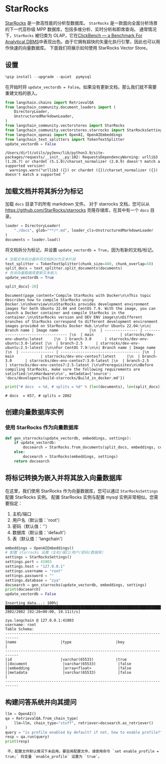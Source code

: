 # StarRocks
[StarRocks](https://www.starrocks.io/) 是一款高性能的分析型数据库。
`StarRocks` 是一款面向全面分析场景的下一代亚秒级 MPP 数据库，包括多维分析、实时分析和即席查询。
通常情况下，`StarRocks` 被归类为 OLAP，它在[ClickBench — a Benchmark For Analytical DBMS](https://benchmark.clickhouse.com/)中表现出色。由于它拥有超快的矢量化执行引擎，因此也可以用作快速的向量数据库。
下面我们将展示如何使用 StarRocks Vector Store。
## 设置
```python
%pip install --upgrade --quiet  pymysql
```
在开始时将 `update_vectordb = False`。如果没有更新文档，那么我们就不需要重建文档的嵌入。
```python
from langchain.chains import RetrievalQA
from langchain_community.document_loaders import (
    DirectoryLoader,
    UnstructuredMarkdownLoader,
)
from langchain_community.vectorstores import StarRocks
from langchain_community.vectorstores.starrocks import StarRocksSettings
from langchain_openai import OpenAI, OpenAIEmbeddings
from langchain_text_splitters import TokenTextSplitter
update_vectordb = False
```
```output
/Users/dirlt/utils/py3env/lib/python3.9/site-packages/requests/__init__.py:102: RequestsDependencyWarning: urllib3 (1.26.7) or chardet (5.1.0)/charset_normalizer (2.0.9) doesn't match a supported version!
  warnings.warn("urllib3 ({}) or chardet ({})/charset_normalizer ({}) doesn't match a supported "
```
## 加载文档并将其拆分为标记
加载 `docs` 目录下的所有 markdown 文件。
对于 starrocks 文档，您可以从 https://github.com/StarRocks/starrocks 克隆存储库，在其中有一个 `docs` 目录。
```python
loader = DirectoryLoader(
    "./docs", glob="**/*.md", loader_cls=UnstructuredMarkdownLoader
)
documents = loader.load()
```
将文档拆分为标记，并设置 `update_vectordb = True`，因为有新的文档/标记。
```python
# 加载文本拆分器并将文档拆分为文本片段
text_splitter = TokenTextSplitter(chunk_size=400, chunk_overlap=50)
split_docs = text_splitter.split_documents(documents)
# 告诉向量数据库更新文本嵌入
update_vectordb = True
```
```python
split_docs[-20]
```
```output
Document(page_content='Compile StarRocks with Docker\n\nThis topic describes how to compile StarRocks using Docker.\n\nOverview\n\nStarRocks provides development environment images for both Ubuntu 22.04 and CentOS 7.9. With the image, you can launch a Docker container and compile StarRocks in the container.\n\nStarRocks version and DEV ENV image\n\nDifferent branches of StarRocks correspond to different development environment images provided on StarRocks Docker Hub.\n\nFor Ubuntu 22.04:\n\n| Branch name | Image name              |\n  | --------------- | ----------------------------------- |\n  | main            | starrocks/dev-env-ubuntu:latest     |\n  | branch-3.0      | starrocks/dev-env-ubuntu:3.0-latest |\n  | branch-2.5      | starrocks/dev-env-ubuntu:2.5-latest |\n\nFor CentOS 7.9:\n\n| Branch name | Image name                       |\n  | --------------- | ------------------------------------ |\n  | main            | starrocks/dev-env-centos7:latest     |\n  | branch-3.0      | starrocks/dev-env-centos7:3.0-latest |\n  | branch-2.5      | starrocks/dev-env-centos7:2.5-latest |\n\nPrerequisites\n\nBefore compiling StarRocks, make sure the following requirements are satisfied:\n\nHardware\n\n', metadata={'source': 'docs/developers/build-starrocks/Build_in_docker.md'})
```
```python
print("# docs  = %d, # splits = %d" % (len(documents), len(split_docs)))
```
```output
# docs  = 657, # splits = 2802
```
## 创建向量数据库实例
### 使用 StarRocks 作为向量数据库
```python
def gen_starrocks(update_vectordb, embeddings, settings):
    if update_vectordb:
        docsearch = StarRocks.from_documents(split_docs, embeddings, config=settings)
    else:
        docsearch = StarRocks(embeddings, settings)
    return docsearch
```
## 将标记转换为嵌入并将其放入向量数据库
在这里，我们使用 StarRocks 作为向量数据库，您可以通过 `StarRocksSettings` 配置 StarRocks 实例。
配置 StarRocks 实例与配置 mysql 实例非常相似。您需要指定：
1. 主机/端口
2. 用户名（默认值：'root'）
3. 密码（默认值：''）
4. 数据库（默认值：'default'）
5. 表（默认值：'langchain'）
```python
embeddings = OpenAIEmbeddings()
# 配置 starrocks 设置（主机/端口/用户/密码/数据库）
settings = StarRocksSettings()
settings.port = 41003
settings.host = "127.0.0.1"
settings.username = "root"
settings.password = ""
settings.database = "zya"
docsearch = gen_starrocks(update_vectordb, embeddings, settings)
print(docsearch)
update_vectordb = False
```
```output
Inserting data...: 100%|████████████████████████████████████████████████████████████████████████████████████████████████████████████████████| 2802/2802 [02:26<00:00, 19.11it/s]
```
```output
zya.langchain @ 127.0.0.1:41003
username: root
Table Schema:
----------------------------------------------------------------------------
|name                    |type                    |key                     |
----------------------------------------------------------------------------
|id                      |varchar(65533)          |true                    ||document                |varchar(65533)          |false                   ||embedding               |array<float>            |false                   ||metadata                |varchar(65533)          |false                   |
----------------------------------------------------------------------------
```
## 构建问答系统并向其提问
```python
llm = OpenAI()
qa = RetrievalQA.from_chain_type(
    llm=llm, chain_type="stuff", retriever=docsearch.as_retriever()
)
query = "is profile enabled by default? if not, how to enable profile?"
resp = qa.run(query)
print(resp)
```
```output
 不，配置文件默认情况下未启用。要启用配置文件，请使用命令 `set enable_profile = true;` 将变量 `enable_profile` 设置为 `true`。
```